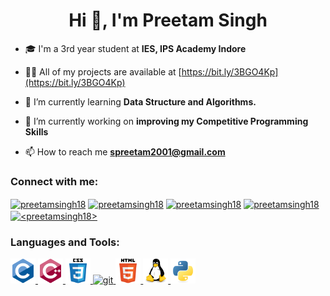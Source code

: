 <h1 align="center">Hi 👋, I'm Preetam Singh</h1>

- 🎓 I'm a 3rd year student at  **IES, IPS Academy Indore**

- 👨‍💻 All of my projects are available at [https://bit.ly/3BGO4Kp](https://bit.ly/3BGO4Kp)

- 🌱 I’m currently learning **Data Structure and Algorithms.**

- 🔭 I’m currently working on **improving my Competitive Programming Skills**

- 📫 How to reach me **spreetam2001@gmail.com**

<h3 align="left">Connect with me:</h3>
<p align="left">
<a href="https://linkedin.com/in/preetamsingh18" target="blank"><img align="center" src="https://raw.githubusercontent.com/rahuldkjain/github-profile-readme-generator/master/src/images/icons/Social/linked-in-alt.svg" alt="preetamsingh18" height="30" width="40" /></a>
<a href=https://www.codechef.com/users/preetamsingh18 target="blank"><img align="center"  src="https://cdn.jsdelivr.net/npm/simple-icons@3.1.0/icons/codechef.svg"alt="preetamsingh18" height="30" width="40" /></a>
<a href="https://www.hackerrank.com/preetamsingh18" target="blank"><img align="center" src="https://raw.githubusercontent.com/rahuldkjain/github-profile-readme-generator/master/src/images/icons/Social/hackerrank.svg" alt="preetamsingh18" height="30" width="40" /></a>
<a href="https://codeforces.com/profile/preetamsingh18" target="blank"><img align="center" src="https://cdn.jsdelivr.net/npm/simple-icons@3.0.1/icons/codeforces.svg" alt="preetamsingh18" height="30" width="40" /></a>
<a href="https://auth.geeksforgeeks.org/user/<preetamsingh18>" target="blank"><img align="center" src="https://raw.githubusercontent.com/rahuldkjain/github-profile-readme-generator/master/src/images/icons/Social/geeks-for-geeks.svg" alt="<preetamsingh18>" height="30" width="40" /></a>
</p>

<h3 align="left">Languages and Tools:</h3>
<p align="left"> <a href="https://www.cprogramming.com/" target="_blank"> <img src="https://raw.githubusercontent.com/devicons/devicon/master/icons/c/c-original.svg" alt="c" width="40" height="40"/> </a> <a href="https://www.w3schools.com/cpp/" target="_blank"> <img src="https://raw.githubusercontent.com/devicons/devicon/master/icons/cplusplus/cplusplus-original.svg" alt="cplusplus" width="40" height="40"/> </a> <a href="https://www.w3schools.com/css/" target="_blank"> <img src="https://raw.githubusercontent.com/devicons/devicon/master/icons/css3/css3-original-wordmark.svg" alt="css3" width="40" height="40"/> </a> <a href="https://git-scm.com/" target="_blank"> <img src="https://www.vectorlogo.zone/logos/git-scm/git-scm-icon.svg" alt="git" width="40" height="40"/> </a> <a href="https://www.w3.org/html/" target="_blank"> <img src="https://raw.githubusercontent.com/devicons/devicon/master/icons/html5/html5-original-wordmark.svg" alt="html5" width="40" height="40"/> </a> <a href="https://www.linux.org/" target="_blank"> <img src="https://raw.githubusercontent.com/devicons/devicon/master/icons/linux/linux-original.svg" alt="linux" width="40" height="40"/> </a> <a href="https://www.python.org" target="_blank"> <img src="https://raw.githubusercontent.com/devicons/devicon/master/icons/python/python-original.svg" alt="python" width="40" height="40"/> </a> </p>
